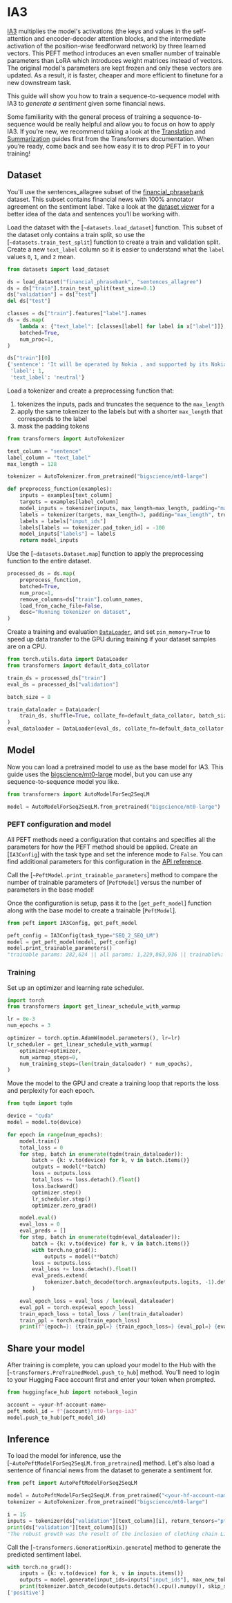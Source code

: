 <!--Copyright 2024 The HuggingFace Team. All rights reserved.

Licensed under the Apache License, Version 2.0 (the "License"); you may not use this file except in compliance with
the License. You may obtain a copy of the License at

http://www.apache.org/licenses/LICENSE-2.0

Unless required by applicable law or agreed to in writing, software distributed under the License is distributed on
an "AS IS" BASIS, WITHOUT WARRANTIES OR CONDITIONS OF ANY KIND, either express or implied. See the License for the
specific language governing permissions and limitations under the License.

⚠️ Note that this file is in Markdown but contain specific syntax for our doc-builder (similar to MDX) that may not be
rendered properly in your Markdown viewer.

-->

# IA3

[IA3](../conceptual_guides/ia3) multiplies the model's activations (the keys and values in the self-attention and encoder-decoder attention blocks, and the intermediate activation of the position-wise feedforward network) by three learned vectors. This PEFT method introduces an even smaller number of trainable parameters than LoRA which introduces weight matrices instead of vectors. The original model's parameters are kept frozen and only these vectors are updated. As a result, it is faster, cheaper and more efficient to finetune for a new downstream task.

This guide will show you how to train a sequence-to-sequence model with IA3 to *generate a sentiment* given some financial news.

<Tip>

Some familiarity with the general process of training a sequence-to-sequence would be really helpful and allow you to focus on how to apply IA3. If you’re new, we recommend taking a look at the [Translation](https://huggingface.co/docs/transformers/tasks/translation) and [Summarization](https://huggingface.co/docs/transformers/tasks/summarization) guides first from the Transformers documentation. When you’re ready, come back and see how easy it is to drop PEFT in to your training!

</Tip>

## Dataset

You'll use the sentences_allagree subset of the [financial_phrasebank](https://huggingface.co/datasets/financial_phrasebank) dataset. This subset contains financial news with 100% annotator agreement on the sentiment label. Take a look at the [dataset viewer](https://huggingface.co/datasets/financial_phrasebank/viewer/sentences_allagree) for a better idea of the data and sentences you'll be working with.

Load the dataset with the [`~datasets.load_dataset`] function. This subset of the dataset only contains a train split, so use the [`~datasets.train_test_split`] function to create a train and validation split. Create a new `text_label` column so it is easier to understand what the `label` values `0`, `1`, and `2` mean.

```py
from datasets import load_dataset

ds = load_dataset("financial_phrasebank", "sentences_allagree")
ds = ds["train"].train_test_split(test_size=0.1)
ds["validation"] = ds["test"]
del ds["test"]

classes = ds["train"].features["label"].names
ds = ds.map(
    lambda x: {"text_label": [classes[label] for label in x["label"]]},
    batched=True,
    num_proc=1,
)

ds["train"][0]
{'sentence': 'It will be operated by Nokia , and supported by its Nokia NetAct network and service management system .',
 'label': 1,
 'text_label': 'neutral'}
```

Load a tokenizer and create a preprocessing function that:

1. tokenizes the inputs, pads and truncates the sequence to the `max_length`
2. apply the same tokenizer to the labels but with a shorter `max_length` that corresponds to the label
3. mask the padding tokens

```py
from transformers import AutoTokenizer

text_column = "sentence"
label_column = "text_label"
max_length = 128

tokenizer = AutoTokenizer.from_pretrained("bigscience/mt0-large")

def preprocess_function(examples):
    inputs = examples[text_column]
    targets = examples[label_column]
    model_inputs = tokenizer(inputs, max_length=max_length, padding="max_length", truncation=True, return_tensors="pt")
    labels = tokenizer(targets, max_length=3, padding="max_length", truncation=True, return_tensors="pt")
    labels = labels["input_ids"]
    labels[labels == tokenizer.pad_token_id] = -100
    model_inputs["labels"] = labels
    return model_inputs
```

Use the [`~datasets.Dataset.map`] function to apply the preprocessing function to the entire dataset.

```py
processed_ds = ds.map(
    preprocess_function,
    batched=True,
    num_proc=1,
    remove_columns=ds["train"].column_names,
    load_from_cache_file=False,
    desc="Running tokenizer on dataset",
)
```

Create a training and evaluation [`DataLoader`](https://pytorch.org/docs/stable/data.html#torch.utils.data.DataLoader), and set `pin_memory=True` to speed up data transfer to the GPU during training if your dataset samples are on a CPU.

```py
from torch.utils.data import DataLoader
from transformers import default_data_collator

train_ds = processed_ds["train"]
eval_ds = processed_ds["validation"]

batch_size = 8

train_dataloader = DataLoader(
    train_ds, shuffle=True, collate_fn=default_data_collator, batch_size=batch_size, pin_memory=True
)
eval_dataloader = DataLoader(eval_ds, collate_fn=default_data_collator, batch_size=batch_size, pin_memory=True)
```

## Model

Now you can load a pretrained model to use as the base model for IA3. This guide uses the [bigscience/mt0-large](https://huggingface.co/bigscience/mt0-large) model, but you can use any sequence-to-sequence model you like.

```py
from transformers import AutoModelForSeq2SeqLM

model = AutoModelForSeq2SeqLM.from_pretrained("bigscience/mt0-large")
```

### PEFT configuration and model

All PEFT methods need a configuration that contains and specifies all the parameters for how the PEFT method should be applied. Create an [`IA3Config`] with the task type and set the inference mode to `False`. You can find additional parameters for this configuration in the [API reference](../package_reference/ia3#ia3config).

<Tip>

Call the [`~PeftModel.print_trainable_parameters`] method to compare the number of trainable parameters of [`PeftModel`] versus the number of parameters in the base model!

</Tip>

Once the configuration is setup, pass it to the [`get_peft_model`] function along with the base model to create a trainable [`PeftModel`].

```py
from peft import IA3Config, get_peft_model

peft_config = IA3Config(task_type="SEQ_2_SEQ_LM")
model = get_peft_model(model, peft_config)
model.print_trainable_parameters()
"trainable params: 282,624 || all params: 1,229,863,936 || trainable%: 0.022980103060766553"
```

### Training

Set up an optimizer and learning rate scheduler.

```py
import torch
from transformers import get_linear_schedule_with_warmup

lr = 8e-3
num_epochs = 3

optimizer = torch.optim.AdamW(model.parameters(), lr=lr)
lr_scheduler = get_linear_schedule_with_warmup(
    optimizer=optimizer,
    num_warmup_steps=0,
    num_training_steps=(len(train_dataloader) * num_epochs),
)
```

Move the model to the GPU and create a training loop that reports the loss and perplexity for each epoch.

```py
from tqdm import tqdm

device = "cuda"
model = model.to(device)

for epoch in range(num_epochs):
    model.train()
    total_loss = 0
    for step, batch in enumerate(tqdm(train_dataloader)):
        batch = {k: v.to(device) for k, v in batch.items()}
        outputs = model(**batch)
        loss = outputs.loss
        total_loss += loss.detach().float()
        loss.backward()
        optimizer.step()
        lr_scheduler.step()
        optimizer.zero_grad()

    model.eval()
    eval_loss = 0
    eval_preds = []
    for step, batch in enumerate(tqdm(eval_dataloader)):
        batch = {k: v.to(device) for k, v in batch.items()}
        with torch.no_grad():
            outputs = model(**batch)
        loss = outputs.loss
        eval_loss += loss.detach().float()
        eval_preds.extend(
            tokenizer.batch_decode(torch.argmax(outputs.logits, -1).detach().cpu().numpy(), skip_special_tokens=True)
        )

    eval_epoch_loss = eval_loss / len(eval_dataloader)
    eval_ppl = torch.exp(eval_epoch_loss)
    train_epoch_loss = total_loss / len(train_dataloader)
    train_ppl = torch.exp(train_epoch_loss)
    print(f"{epoch=}: {train_ppl=} {train_epoch_loss=} {eval_ppl=} {eval_epoch_loss=}")
```

## Share your model

After training is complete, you can upload your model to the Hub with the [`~transformers.PreTrainedModel.push_to_hub`] method. You'll need to login to your Hugging Face account first and enter your token when prompted.

```py
from huggingface_hub import notebook_login

account = <your-hf-account-name>
peft_model_id = f"{account}/mt0-large-ia3"
model.push_to_hub(peft_model_id)
```

## Inference

To load the model for inference, use the [`~AutoPeftModelForSeq2SeqLM.from_pretrained`] method. Let's also load a sentence of financial news from the dataset to generate a sentiment for.

```py
from peft import AutoPeftModelForSeq2SeqLM

model = AutoPeftModelForSeq2SeqLM.from_pretrained("<your-hf-account-name>/mt0-large-ia3").to("cuda")
tokenizer = AutoTokenizer.from_pretrained("bigscience/mt0-large")

i = 15
inputs = tokenizer(ds["validation"][text_column][i], return_tensors="pt")
print(ds["validation"][text_column][i])
"The robust growth was the result of the inclusion of clothing chain Lindex in the Group in December 2007 ."
```

Call the [`~transformers.GenerationMixin.generate`] method to generate the predicted sentiment label.

```py
with torch.no_grad():
    inputs = {k: v.to(device) for k, v in inputs.items()}
    outputs = model.generate(input_ids=inputs["input_ids"], max_new_tokens=10)
    print(tokenizer.batch_decode(outputs.detach().cpu().numpy(), skip_special_tokens=True))
['positive']
```
